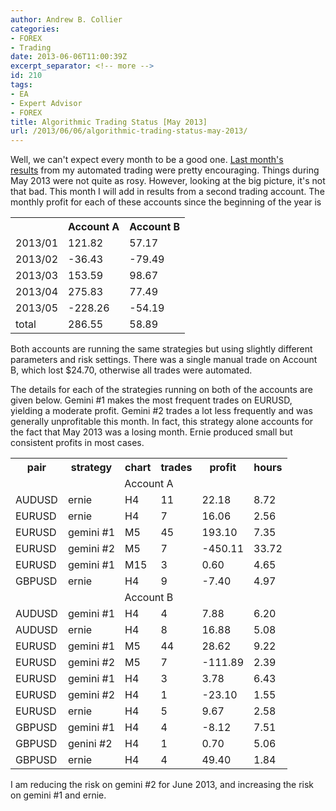 ```yaml
---
author: Andrew B. Collier
categories:
- FOREX
- Trading
date: 2013-06-06T11:00:39Z
excerpt_separator: <!-- more -->
id: 210
tags:
- EA
- Expert Advisor
- FOREX
title: Algorithmic Trading Status [May 2013]
url: /2013/06/06/algorithmic-trading-status-may-2013/
---
```


Well, we can't expect every month to be a good one. [Last month's results](http://www.exegetic.biz/blog/2013/05/algorithmic-trading-in-april-2013/) from my automated trading were pretty encouraging. Things during May 2013 were not quite as rosy. However, looking at the big picture, it's not that bad. This month I will add in results from a second trading account. The monthly profit for each of these accounts since the beginning of the year is

<table border="0" cellspacing="0">
  <tr>
    <th>
    </th>
    <th>
      Account A
    </th>
    <th>
      Account B
    </th>
  </tr>
  <tr>
    <td>
      2013/01
    </td>
    <td class="currency">
      121.82
    </td>
    <td class="currency">
      57.17
    </td>
  </tr>
  <tr>
    <td>
      2013/02
    </td>
    <td class="currency">
      -36.43
    </td>
    <td class="currency">
      -79.49
    </td>
  </tr>
  <tr>
    <td>
      2013/03
    </td>
    <td class="currency">
      153.59
    </td>
    <td class="currency">
      98.67
    </td>
  </tr>
  <tr>
    <td>
      2013/04
    </td>
    <td class="currency">
      275.83
    </td>
    <td class="currency">
      77.49
    </td>
  </tr>
  <tr>
    <td>
      2013/05
    </td>
    <td class="currency">
      -228.26
    </td>
    <td class="currency">
      -54.19
    </td>
  </tr>
  <tr>
    <td>
      total
    </td>
    <td class="currency">
      286.55
    </td>
    <td class="currency">
      58.89
    </td>
  </tr>
</table>

Both accounts are running the same strategies but using slightly different parameters and risk settings. There was a single manual trade on Account B, which lost $24.70, otherwise all trades were automated.

The details for each of the strategies running on both of the accounts are given below. Gemini #1 makes the most frequent trades on EURUSD, yielding a moderate profit. Gemini #2 trades a lot less frequently and was generally unprofitable this month. In fact, this strategy alone accounts for the fact that May 2013 was a losing month. Ernie produced small but consistent profits in most cases.

<table>
  <tr>
    <th>
      pair
    </th>
    <th>
      strategy
    </th>
    <th>
      chart
    </th>
    <th>
      trades
    </th>
    <th>
      profit
    </th>
    <th>
      hours
    </th>
  </tr>
  <tr>
    <td colspan="6" align="center">
      Account A
    </td>
  </tr>
  <tr>
    <td>
      AUDUSD
    </td>
    <td>
      ernie
    </td>
    <td>
      H4
    </td>
    <td>
      11
    </td>
    <td class="currency">
      22.18
    </td>
    <td class="currency">
      8.72
    </td>
  </tr>
  <tr>
    <td>
      EURUSD
    </td>
    <td>
      ernie
    </td>
    <td>
      H4
    </td>
    <td>
      7
    </td>
    <td class="currency">
      16.06
    </td>
    <td class="currency">
      2.56
    </td>
  </tr>
  <tr>
    <td>
      EURUSD
    </td>
    <td>
      gemini #1
    </td>
    <td>
      M5
    </td>
    <td>
      45
    </td>
    <td class="currency">
      193.10
    </td>
    <td class="currency">
      7.35
    </td>
  </tr>
  <tr>
    <td>
      EURUSD
    </td>
    <td>
      gemini #2
    </td>
    <td>
      M5
    </td>
    <td>
      7
    </td>
    <td class="currency">
      -450.11
    </td>
    <td class="currency">
      33.72
    </td>
  </tr>
  <tr>
    <td>
      EURUSD
    </td>
    <td>
      gemini #1
    </td>
    <td>
      M15
    </td>
    <td>
      3
    </td>
    <td class="currency">
      0.60
    </td>
    <td class="currency">
      4.65
    </td>
  </tr>
  <tr>
    <td>
      GBPUSD
    </td>
    <td>
      ernie
    </td>
    <td>
      H4
    </td>
    <td>
      9
    </td>
    <td class="currency">
      -7.40
    </td>
    <td class="currency">
      4.97
    </td>
  </tr>
  <tr>
    <td colspan="6" align="center">
      Account B
    </td>
  </tr>
  <tr>
    <td>
      AUDUSD
    </td>
    <td>
      gemini #1
    </td>
    <td>
      H4
    </td>
    <td>
      4
    </td>
    <td class="currency">
      7.88
    </td>
    <td class="currency">
      6.20
    </td>
  </tr>
  <tr>
    <td>
      AUDUSD
    </td>
    <td>
      ernie
    </td>
    <td>
      H4
    </td>
    <td>
      8
    </td>
    <td class="currency">
      16.88
    </td>
    <td class="currency">
      5.08
    </td>
  </tr>
  <tr>
    <td>
      EURUSD
    </td>
    <td>
      gemini #1
    </td>
    <td>
      M5
    </td>
    <td>
      44
    </td>
    <td class="currency">
      28.62
    </td>
    <td class="currency">
      9.22
    </td>
  </tr>
  <tr>
    <td>
      EURUSD
    </td>
    <td>
      gemini #2
    </td>
    <td>
      M5
    </td>
    <td>
      7
    </td>
    <td class="currency">
      -111.89
    </td>
    <td class="currency">
      2.39
    </td>
  </tr>
  <tr>
    <td>
      EURUSD
    </td>
    <td>
      gemini #1
    </td>
    <td>
      H4
    </td>
    <td>
      3
    </td>
    <td class="currency">
      3.78
    </td>
    <td class="currency">
      6.43
    </td>
  </tr>
  <tr>
    <td>
      EURUSD
    </td>
    <td>
      gemini #2
    </td>
    <td>
      H4
    </td>
    <td>
      1
    </td>
    <td class="currency">
      -23.10
    </td>
    <td class="currency">
      1.55
    </td>
  </tr>
  <tr>
    <td>
      EURUSD
    </td>
    <td>
      ernie
    </td>
    <td>
      H4
    </td>
    <td>
      5
    </td>
    <td class="currency">
      9.67
    </td>
    <td class="currency">
      2.58
    </td>
  </tr>
  <tr>
    <td>
      GBPUSD
    </td>
    <td>
      gemini #1
    </td>
    <td>
      H4
    </td>
    <td>
      4
    </td>
    <td class="currency">
      -8.12
    </td>
    <td class="currency">
      7.51
    </td>
  </tr>
  <tr>
    <td>
      GBPUSD
    </td>
    <td>
      genini #2
    </td>
    <td>
      H4
    </td>
    <td>
      1
    </td>
    <td class="currency">
      0.70
    </td>
    <td class="currency">
      5.06
    </td>
  </tr>
  <tr>
    <td>
      GBPUSD
    </td>
    <td>
      ernie
    </td>
    <td>
      H4
    </td>
    <td>
      4
    </td>
    <td class="currency">
      49.40
    </td>
    <td class="currency">
      1.84
    </td>
  </tr>
</table>

I am reducing the risk on gemini #2 for June 2013, and increasing the risk on gemini #1 and ernie.